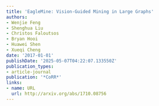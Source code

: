 ```yaml
---
title: 'EagleMine: Vision-Guided Mining in Large Graphs'
authors:
- Wenjie Feng
- Shenghua Liu
- Christos Faloutsos
- Bryan Hooi
- Huawei Shen
- Xueqi Cheng
date: '2017-01-01'
publishDate: '2025-05-07T04:22:07.133550Z'
publication_types:
- article-journal
publication: '*CoRR*'
links:
- name: URL
  url: http://arxiv.org/abs/1710.08756
---
```

